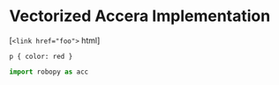 # Vectorized Accera Implementation


[](vectorized.py ':include :type=code python :fragment=import-package')

[](vectorized.py ':include :type=code python :fragment=declare-target-dependent-properties')


[`<link href="foo">` html]


<pre><code class="language-css">p { color: red }</code></pre>


```python
import robopy as acc
```